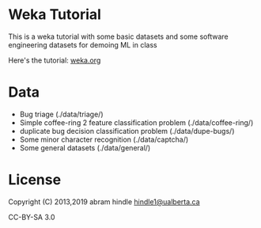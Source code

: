 # Weka Tutorial

This is a weka tutorial with some basic datasets and some software engineering datasets for demoing ML in class

Here's the tutorial: [weka.org](./weka.org)

# Data

* Bug triage (./data/triage/)
* Simple coffee-ring 2 feature classification problem (./data/coffee-ring/)
* duplicate bug decision classification problem  (./data/dupe-bugs/)
* Some minor character recognition (./data/captcha/)
* Some general datasets (./data/general/)

# License

Copyright (C) 2013,2019 abram hindle <hindle1@ualberta.ca>

CC-BY-SA 3.0
